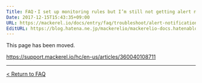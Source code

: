 ```yaml
---
Title: FAQ・I set up monitoring rules but I’m still not getting alert notifications.
Date: 2017-12-15T15:43:35+09:00
URL: https://mackerel.io/docs/entry/faq/troubleshoot/alert-notification
EditURL: https://blog.hatena.ne.jp/mackerelio/mackerelio-docs.hatenablog.mackerel.io/atom/entry/8599973812326835196
---
```


This page has been moved.

https://support.mackerel.io/hc/en-us/articles/360040108711

---

[< Return to FAQ](https://mackerel.io/docs/entry/faq)
